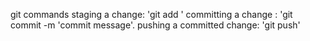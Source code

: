 git commands
staging a change: 'git add <file>'
committing a change : 'git commit -m 'commit message'.
pushing a committed change: 'git push'
